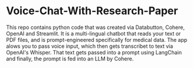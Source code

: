 # Voice-Chat-With-Research-Paper
This repo contains python code that was created via Databutton, Cohere, OpenAI and Streamlit. It is a multi-lingual chatbot that reads your text or PDF files, and is prompt-engineered specifically for medical data.
The app alows you to pass voice input, which then gets transcribet to text via OpenAI's Whisper. That text gets passed into a prompt using LangChain and finally, the prompt is fed into an LLM by Cohere.

